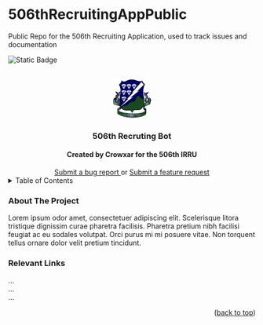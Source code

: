# 506thRecruitingAppPublic
Public Repo for the 506th Recruiting Application, used to track issues and documentation


<a id="readme-top"></a>

<!-- highlight the correct badge and ctrl+/ to uncomment -->

![Static Badge](https://img.shields.io/badge/Progress-Not%20Started%20Yet-grey?style=for-the-badge&labelColor=E2B166)

<!-- ![Static Badge](https://img.shields.io/badge/Progress-Started-yellow?style=for-the-badge&labelColor=E2B166) -->

<!-- ![Static Badge](https://img.shields.io/badge/Progress-Complete-green?style=for-the-badge&labelColor=E2B166) -->


<!-- PROJECT LOGO -->
<br />
<div align="center">
  <a href="https://www.theodinproject.com/">
    <img src="./img/506th-IRRU.png" alt="Logo" width="80" height="80">
  </a>

  <h3 align="center">506th Recruting Bot</h3>
  <h4 align="center">Created by Crowxar for the 506th IRRU</h4>
</div>
<div align="center">
    <a href="https://github.com/Crowxar/506thRecruitingAppPublic/issues/new?assignees=Crowxar&labels=bug&projects=&template=bug-report-%F0%9F%90%9E.md&title="> Submit a bug report </a> or <a href="https://github.com/Crowxar/506thRecruitingAppPublic/issues/new?assignees=Crowxar&labels=enhancement&projects=&template=feature-request-%F0%9F%9A%80.md&title=">Submit a feature request</a>
</div>

<!-- TABLE OF CONTENTS -->
<details>
  <summary>Table of Contents</summary>
  <ol>
    <li> <a href="#about-the-project">About The Project</a></li>
    <li> <a href="#Relevant Links">Relevant Links</a></li>
  </ol>
</details>


<!-- About the Project -->
### About The Project
Lorem ipsum odor amet, consectetuer adipiscing elit. Scelerisque litora tristique dignissim curae pharetra facilisis. Pharetra pretium nibh facilisi feugiat ac eu sodales volutpat. Orci purus mi mi posuere vitae. Non torquent tellus ornare dolor velit pretium tincidunt.


<!-- Skills Demonstrated -->
### Relevant Links
...  
...  
...  

<p align="right">(<a href="#readme-top">back to top</a>)</p>
